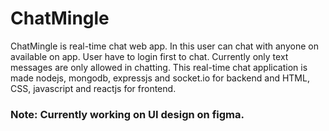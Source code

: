 # ChatMingle
ChatMingle is real-time chat web app. In this user can chat with anyone on available on app. User have to login first to chat. Currently only text messages are only allowed in chatting. This real-time chat application is made nodejs, mongodb, expressjs and socket.io for backend and HTML, CSS, javascript and reactjs for frontend.


### Note: Currently working on UI design on figma.
